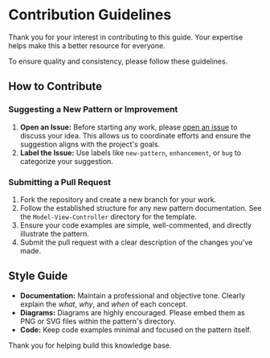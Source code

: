 # Contribution Guidelines

Thank you for your interest in contributing to this guide. Your expertise helps make this a better resource for everyone.

To ensure quality and consistency, please follow these guidelines.

## How to Contribute

### Suggesting a New Pattern or Improvement
1.  **Open an Issue:** Before starting any work, please [open an issue](https://github.com/Mouaz-Alnouri/Software-Architecture-Handbook/issues) to discuss your idea. This allows us to coordinate efforts and ensure the suggestion aligns with the project's goals.
2.  **Label the Issue:** Use labels like `new-pattern`, `enhancement`, or `bug` to categorize your suggestion.

### Submitting a Pull Request
1.  Fork the repository and create a new branch for your work.
2.  Follow the established structure for any new pattern documentation. See the `Model-View-Controller` directory for the template.
3.  Ensure your code examples are simple, well-commented, and directly illustrate the pattern.
4.  Submit the pull request with a clear description of the changes you've made.

## Style Guide

* **Documentation:** Maintain a professional and objective tone. Clearly explain the *what*, *why*, and *when* of each concept.
* **Diagrams:** Diagrams are highly encouraged. Please embed them as PNG or SVG files within the pattern's directory.
* **Code:** Keep code examples minimal and focused on the pattern itself.

Thank you for helping build this knowledge base.
